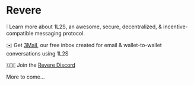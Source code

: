 # Revere

🕯 Learn more about 1L2S, an awesome, secure, decentralized, & incentive-compatible messaging protocol.

✉️ Get [3Mail](https://www.revere.chat), our free inbox created for email & wallet-to-wallet conversations using 1L2S

🇺🇸 Join the [Revere Discord](https://discord.com/channels/1049918494008938517/1049927399715913818) 

More to come...

